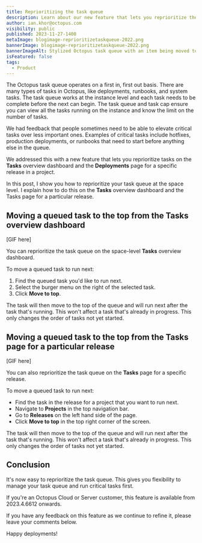 ```yaml
---
title: Reprioritizing the task queue
description: Learn about our new feature that lets you reprioritize the task queue in Octopus.
author: ian.khor@octopus.com
visibility: public
published: 2023-11-27-1400
metaImage: blogimage-reprioritizetaskqueue-2022.png
bannerImage: blogimage-reprioritizetaskqueue-2022.png
bannerImageAlt: Stylized Octopus task queue with an item being moved to number one position.
isFeatured: false
tags: 
  - Product
---
```


The Octopus task queue operates on a first in, first out basis. There are many types of tasks in Octopus, like deployments, runbooks, and system tasks. The task queue works at the instance level and each task needs to be complete before the next can begin. The task queue and task cap ensure you can view all the tasks running on the instance and know the limit on the number of tasks.

We had feedback that people sometimes need to be able to elevate critical tasks over less important ones. Examples of critical tasks include hotfixes, production deployments, or runbooks that need to start before anything else in the queue.

We addressed this with a new feature that lets you reprioritize tasks on the **Tasks** overview dashboard and the **Deployments** page for a specific release in a project.

In this post, I show you how to reprioritize your task queue at the space level. I explain how to do this on the **Tasks** overview dashboard and the Tasks page for a particular release.

## Moving a queued task to the top from the Tasks overview dashboard
[GIF here]

You can reprioritize the task queue on the space-level **Tasks** overview dashboard. 

To move a queued task to run next:

1. Find the queued task you'd like to run next.
1. Select the burger menu on the right of the selected task.
1. Click **Move to top**.

The task will then move to the top of the queue and will run next after the task that's running. This won't affect a task that's already in progress. This only changes the order of tasks not yet started.


## Moving a queued task to the top from the Tasks page for a particular release
[GIF here]

You can also reprioritize the task queue on the **Tasks** page for a specific release. 

To move a queued task to run next:

- Find the task in the release for a project that you want to run next.
- Navigate to **Projects** in the top navigation bar.
- Go to **Releases** on the left hand side of the page.
- Click **Move to top** in the top right corner of the screen.

The task will then move to the top of the queue and will run next after the task that's running. This won't affect a task that's already in progress. This only changes the order of tasks not yet started.

## Conclusion

It's now easy to reprioritize the task queue. This gives you flexibility to manage your task queue and run critical tasks first. 

If you're an Octopus Cloud or Server customer, this feature is available from 2023.4.6612 onwards.

If you have any feedback on this feature as we continue to refine it, please leave your comments below.

Happy deployments!